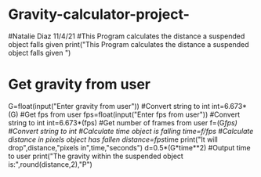 # Gravity-calculator-project-
#Natalie Diaz
11/4/21
#This Program calculates the distance a suspended object falls given
print("This Program calculates the distance a suspended object falls given ")
# Get gravity from user
G=float(input("Enter gravity from user")) 
#Convert string to int
int=6.673*(G) 
#Get fps from user
fps=float(input("Enter fps from user"))
#Convert string to int
int=6.673*(fps)
#Get number of frames from user
f=(G*fps)
#Convert string to int
#Calculate time object is falling
time=f/fps
#Calculate distance in pixels object has fallen
distance=fps*time
print("It will drop",distance,"pixels in",time,"seconds") 
d=0.5*(G*time**2)
#Output time to user
print("The gravity within the suspended object is:",round(distance,2),"P")
